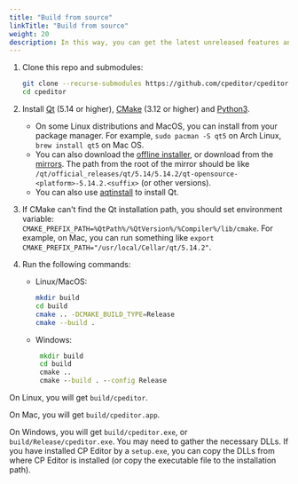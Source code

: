 ```yaml
---
title: "Build from source"
linkTitle: "Build from source"
weight: 20
description: In this way, you can get the latest unreleased features and get ready for contributing. It needs more steps, and is the only choice if your OS is not officially supported.
---
```


1.  Clone this repo and submodules:

    ```sh
    git clone --recurse-submodules https://github.com/cpeditor/cpeditor.git
    cd cpeditor
    ```

2.  Install [Qt](https://www.qt.io/download) (5.14 or higher), [CMake](https://cmake.org/download/) (3.12 or higher) and [Python3](https://www.python.org/downloads/).
    -   On some Linux distributions and MacOS, you can install from your package manager. For example, `sudo pacman -S qt5` on Arch Linux, `brew install qt5` on Mac OS.
    -   You can also download the [offline installer](https://www.qt.io/offline-installers), or download from the [mirrors](https://download.qt.io/static/mirrorlist/). The path from the root of the mirror should be like `/qt/official_releases/qt/5.14/5.14.2/qt-opensource-<platform>-5.14.2.<suffix>` (or other versions).
    -   You can also use [aqtinstall](https://github.com/miurahr/aqtinstall) to install Qt.

3.  If CMake can't find the Qt installation path, you should set environment variable: `CMAKE_PREFIX_PATH=%QtPath%/%QtVersion%/%Compiler%/lib/cmake`. For example, on Mac, you can run something like `export CMAKE_PREFIX_PATH="/usr/local/Cellar/qt/5.14.2"`.

4.  Run the following commands:

    -   Linux/MacOS:

        ```sh
        mkdir build
        cd build
        cmake .. -DCMAKE_BUILD_TYPE=Release
        cmake --build .
        ```

    -   Windows:
        ```bat
         mkdir build
         cd build
         cmake ..
         cmake --build . --config Release
        ```

On Linux, you will get `build/cpeditor`.

On Mac, you will get `build/cpeditor.app`.

On Windows, you will get `build/cpeditor.exe`, or `build/Release/cpeditor.exe`. You may need to gather the necessary DLLs. If you have installed CP Editor by a `setup.exe`, you can copy the DLLs from where CP Editor is installed (or copy the executable file to the installation path).
